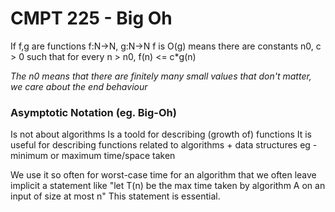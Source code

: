 # CMPT 225 - Big Oh

If f,g are functions f:N->N, g:N->N
f is O(g) means there are constants n0, c > 0
such that
for every n > n0, f(n) <= c*g(n)

*The n0 means that there are finitely many small values that don't matter, we care about the end behaviour*

### Asymptotic Notation (eg. Big-Oh)
Is not about algorithms
Is a toold for describing (growth of) functions
It is useful for describing functions related to algorithms + data structures
eg - minimum or maximum time/space taken

We use it so often for worst-case time for an algorithm that we often leave implicit a statement like "let T(n) be the max time taken by algorithm A on an input of size at most n"
This statement is essential.

